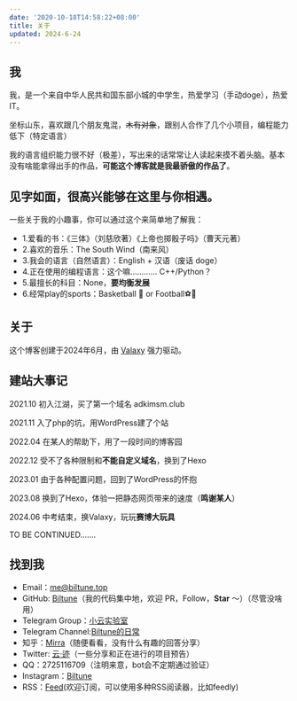 ```yaml
---
date: '2020-10-18T14:58:22+08:00'
title: 关于
updated: 2024-6-24
---
```

## 我

我，是一个来自中华人民共和国东部小城的中学生，热爱学习（手动doge），热爱IT。

坐标山东，喜欢跟几个朋友鬼混，~~木有对象~~，跟别人合作了几个小项目，编程能力低下（特定语言）

我的语言组织能力很不好（极差），写出来的话常常让人读起来摸不着头脑。基本没有啥能拿得出手的作品，**可能这个博客就是我最骄傲的作品了**。

## 见字如面，很高兴能够在这里与你相遇。

一些关于我的小趣事，你可以通过这个来简单地了解我：

* 1.爱看的书：《三体》（刘慈欣著）《上帝也掷骰子吗》（曹天元著）
* 2.喜欢的音乐：The South Wind（南来风）
* 3.我会的语言（自然语言）：English + 汉语（废话 doge）
* 4.正在使用的编程语言：这个嘛………… C++/Python？
* 5.最擅长的科目：None，**要均衡发展**
* 6.经常play的sports：Basketball 🏀 or Football⚽🏈

## 关于

这个博客创建于2024年6月，由 [Valaxy](https://valaxy.site/) 强力驱动。

## 建站大事记

2021.10  初入江湖，买了第一个域名 adkimsm.club

2021.11  入了php的坑，用WordPress建了个站

2022.04  在某人的帮助下，用了一段时间的博客园

2022.12  受不了各种限制和**不能自定义域名**，换到了Hexo

2023.01  由于各种配置问题，回到了WordPress的怀抱

2023.08  换到了Hexo，体验一把静态网页带来的速度（**鸣谢某人**）

2024.06  中考结束，换Valaxy，玩玩**赛博大玩具**

TO BE CONTINUED.......

## 找到我

* Email：[me@biltune.top](mailto:me@biltune.top)
* GitHub: [Biltune](https://github.com/Future382)（我的代码集中地，欢迎 PR，Follow，**Star** ～）（尽管没啥用）
* Telegram Group：[小云实验室](https://t.me/biltunehome)
* Telegram Channel:[Biltune的日常](https://t.me/yunji_daliy)
* 知乎：[Mirra](https://www.zhihu.com/people/zuo-yi-zhi-nu-li-de-tu-zi-96)（随便看看，没有什么有趣的回答分享）
* Twitter: [云·迹](https://twitter.com/yunji5362)（一些分享和正在进行的项目预告）
* QQ：2725116709（注明来意，bot会不定期通过验证）
* Instagram：[Biltune](https://www.instagram.com/yunji5362/)
* RSS：[Feed](https://yunji.blog/atom.xml)(欢迎订阅，可以使用多种RSS阅读器，比如feedly)
